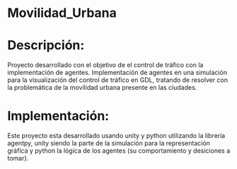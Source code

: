 # Movilidad_Urbana

# Descripción:
Proyecto desarrollado con el objetivo de el control de tráfico con la implementación de agentes. 
Implementación de agentes en una simulación para la visualización del control de tráfico en GDL, tratando de resolver
con la problemática de la movilidad urbana presente en las ciudades.


# Implementación:
Este proyecto esta desarrollado usando unity y python utilizando la librería agentpy, unity siendo la parte de la simulación para la representación gráfica
y python la lógica de los agentes (su comportamiento y desiciones a tomar).
